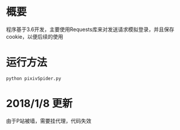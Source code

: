 # 概要 #
程序基于3.6开发，主要使用Requests库来对发送请求模拟登录，并且保存cookie，以便后续的使用

# 运行方法 #
```
python pixivSpider.py
```

# 2018/1/8 更新 #
由于P站被墙，需要挂代理，代码失效
